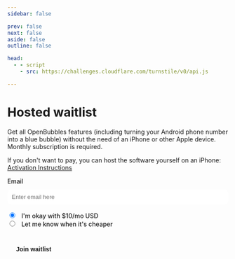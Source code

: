 ```yaml
---
sidebar: false

prev: false
next: false
aside: false
outline: false

head:
  - - script
    - src: https://challenges.cloudflare.com/turnstile/v0/api.js

---
```


<script setup>
    import { ref, onMounted } from 'vue'
    import { useRouter } from 'vitepress'

    onMounted(async () => {
        const res = await fetch('https://hw.openbubbles.app/status');
        if ((await res.json()).available) {
            useRouter().go("/quickstart.html#hosted-monthly-subscription")
        }
    })
</script>

# Hosted waitlist

Get all OpenBubbles features (including turning your Android phone number into a blue bubble) without the need of an iPhone or other Apple device. Monthly subscription is required.

If you don't want to pay, you can host the software yourself on an iPhone: [Activation Instructions](https://openbubbles.app/quickstart.html#activate-openbubbles)

<style>
    label {
        font-weight: 500;
    }
    #badprice:checked ~ #price {
        display: block !important;
    }
    .myinput {
        padding: 10px;
        border: solid 1px var(--vp-button-alt-bg);
        border-radius: 10px;
        width: 100%;
        margin-top: 10px;
        margin-bottom: 15px;
    }
    input[type=radio] {
        margin-right: 10px;
    }
    input[type=submit] {
        padding: 0 20px;
        line-height: 38px;
        border: none;
        border-radius: 20px;
        font-size: 14px;
        font-weight: 600;
        background-color: var(--vp-button-brand-bg);
        color: var(--vp-button-brand-text);
        cursor: pointer;
        margin-top: 15px;
    }
</style>

<form action="https://hw.openbubbles.app/waitlist" method="POST">
<label for="emailimp">Email</label>
<input type="email" name="email" id="emailimp" placeholder="Enter email here" class="myinput" required/><br>

<input type="radio" id="priceokay" name="price_okay" value="okay" checked>
<label for="priceokay">I'm okay with $10/mo USD</label><br>
<input type="radio" id="badprice" name="price_okay" value="none">
<label for="badprice">Let me know when it's cheaper</label><br>

<input type="number" name="price" id="price" style="display: none;"  class="myinput" placeholder="Preferred price ($USD)">

<div style="margin-top: 15px" class="cf-turnstile" data-sitekey="0x4AAAAAABB_VM-Rvy-vlB1W"></div>

<input type="submit" value="Join waitlist">
</form>